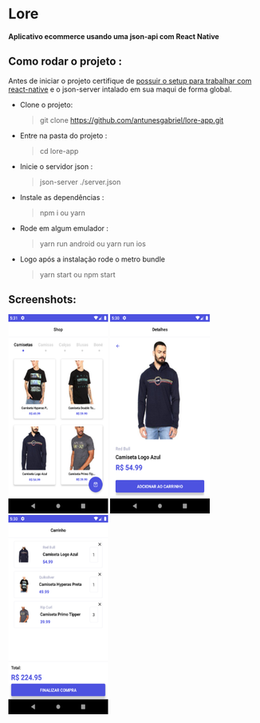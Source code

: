 # Lore

#### Aplicativo ecommerce usando uma json-api com React Native

## Como rodar o projeto :

Antes de iniciar o projeto certifique de [possuir o setup para trabalhar com react-native](https://facebook.github.io/react-native/docs/getting-started) e o json-server
intalado em sua maqui de forma global.

- Clone o projeto:

  > git clone https://github.com/antunesgabriel/lore-app.git

- Entre na pasta do projeto :
  > cd lore-app
- Inicie o servidor json :
  > json-server ./server.json
- Instale as dependências :
  > npm i ou yarn
- Rode em algum emulador :
  > yarn run android ou yarn run ios
- Logo após a instalação rode o metro bundle
  > yarn start ou npm start

## Screenshots:

<img src="./prints/camisetas.png" width="200" height="400" alt="camisetas"/>
<img src="./prints/detalhes.png" width="200" height="400" alt="detalhes"/>
<img src="./prints/carrinho.png" width="200" height="400" alt="carrinho"/>
